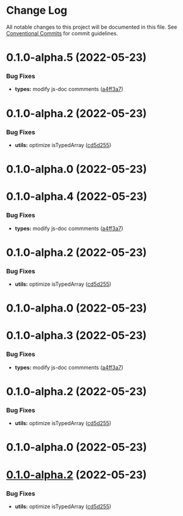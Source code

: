 # Change Log

All notable changes to this project will be documented in this file.
See [Conventional Commits](https://conventionalcommits.org) for commit guidelines.

# 0.1.0-alpha.5 (2022-05-23)


### Bug Fixes

* **types:** modify js-doc commments ([a4ff3a7](https://github.com/sidwebworks/lerna-monorepo-example/commit/a4ff3a745546534073501281518a79e2f8a22951))



# 0.1.0-alpha.2 (2022-05-23)


### Bug Fixes

* **utils:** optimize isTypedArray ([cd5d255](https://github.com/sidwebworks/lerna-monorepo-example/commit/cd5d25569efa99f15651466dd751d9c830b9e668))



# 0.1.0-alpha.0 (2022-05-23)





# 0.1.0-alpha.4 (2022-05-23)


### Bug Fixes

* **types:** modify js-doc commments ([a4ff3a7](https://github.com/sidwebworks/lerna-monorepo-example/commit/a4ff3a745546534073501281518a79e2f8a22951))



# 0.1.0-alpha.2 (2022-05-23)


### Bug Fixes

* **utils:** optimize isTypedArray ([cd5d255](https://github.com/sidwebworks/lerna-monorepo-example/commit/cd5d25569efa99f15651466dd751d9c830b9e668))



# 0.1.0-alpha.0 (2022-05-23)





# 0.1.0-alpha.3 (2022-05-23)


### Bug Fixes

* **types:** modify js-doc commments ([a4ff3a7](https://github.com/sidwebworks/lerna-monorepo-example/commit/a4ff3a745546534073501281518a79e2f8a22951))



# 0.1.0-alpha.2 (2022-05-23)


### Bug Fixes

* **utils:** optimize isTypedArray ([cd5d255](https://github.com/sidwebworks/lerna-monorepo-example/commit/cd5d25569efa99f15651466dd751d9c830b9e668))



# 0.1.0-alpha.0 (2022-05-23)





# [0.1.0-alpha.2](https://github.com/sidwebworks/lerna-monorepo-example/compare/v0.1.0-alpha.1...v0.1.0-alpha.2) (2022-05-23)


### Bug Fixes

* **utils:** optimize isTypedArray ([cd5d255](https://github.com/sidwebworks/lerna-monorepo-example/commit/cd5d25569efa99f15651466dd751d9c830b9e668))
